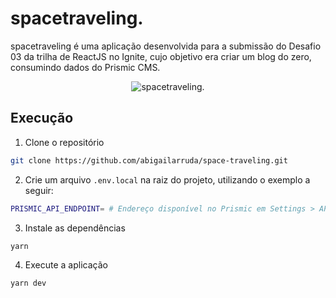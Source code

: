 # spacetraveling.

spacetraveling é uma aplicação desenvolvida para a submissão do Desafio 03 da trilha de ReactJS no Ignite, cujo objetivo era criar um blog do zero, consumindo dados do Prismic CMS.

<p align="center">
  <img src="https://user-images.githubusercontent.com/26419930/126911120-17cf4015-707a-46f6-8bbc-fde4a0b01d7e.png" alt="spacetraveling."/>
</p>

## Execução

1. Clone o repositório

```sh
git clone https://github.com/abigailarruda/space-traveling.git
```

2. Crie um arquivo <code>.env.local</code> na raiz do projeto, utilizando o exemplo a seguir:

```bash
PRISMIC_API_ENDPOINT= # Endereço disponível no Prismic em Settings > API & Security > API endpoint
```

3. Instale as dependências

```sh
yarn
```

4. Execute a aplicação

```sh
yarn dev
```
